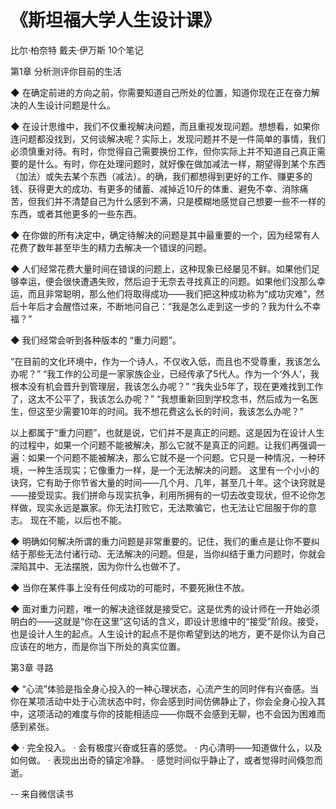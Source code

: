 # 《斯坦福大学人生设计课》

比尔·柏奈特 戴夫·伊万斯
10个笔记

第1章 分析测评你目前的生活

◆ 在确定前进的方向之前，你需要知道自己所处的位置，知道你现在正在奋力解决的人生设计问题是什么。

◆ 在设计思维中，我们不仅重视解决问题，而且重视发现问题。想想看，如果你连问题都没找到，又何谈解决呢？实际上，发现问题并不是一件简单的事情，我们必须慎重对待。有时，你觉得自己需要换份工作，但你实际上并不知道自己真正需要的是什么。有时，你在处理问题时，就好像在做加减法一样，期望得到某个东西（加法）或失去某个东西（减法）。的确，我们都想得到更好的工作、赚更多的钱、获得更大的成功、有更多的储蓄、减掉近10斤的体重、避免不幸、消除痛苦，但我们并不清楚自己为什么感到不满，只是模糊地感觉自己想要一些不一样的东西，或者其他更多的一些东西。

◆ 在你做的所有决定中，确定待解决的问题是其中最重要的一个，因为经常有人花费了数年甚至毕生的精力去解决一个错误的问题。

◆ 人们经常花费大量时间在错误的问题上，这种现象已经屡见不鲜。如果他们足够幸运，便会很快遭遇失败，然后迫于无奈去寻找真正的问题。如果他们没那么幸运，而且非常聪明，那么他们将取得成功——我们把这种成功称为“成功灾难”，然后十年后才会醒悟过来，不断地问自己：“我是怎么走到这一步的？我为什么不幸福？”

◆ 我们经常会听到各种版本的 “重力问题”。

“在目前的文化环境中，作为一个诗人，不仅收入低，而且也不受尊重，我该怎么办呢？”
“我工作的公司是一家家族企业，已经传承了5代人。作为一个‘外人’，我根本没有机会晋升到管理层，我该怎么办呢？”
“我失业5年了，现在更难找到工作了，这太不公平了，我该怎么办呢？”
“我想重新回到学校念书，然后成为一名医生，但这至少需要10年的时间。我不想花费这么长的时间，我该怎么办呢？”

以上都属于“重力问题”，也就是说，它们并不是真正的问题。这是因为在设计人生的过程中，如果一个问题不能被解决，那么它就不是真正的问题。让我们再强调一遍：如果一个问题不能被解决，那么它就不是一个问题。它只是一种情况，一种环境，一种生活现实；它像重力一样，是一个无法解决的问题。
这里有一个小小的诀窍，它有助于你节省大量的时间——几个月、几年，甚至几十年。这个诀窍就是——接受现实。我们拼命与现实抗争，利用所拥有的一切去改变现状，但不论你怎样做，现实永远是赢家。你无法打败它，无法欺骗它，也无法让它屈服于你的意志。
现在不能，以后也不能。

◆ 明确如何解决所谓的重力问题是非常重要的。记住，我们的重点是让你不要纠结于那些无法付诸行动、无法解决的问题。但是，当你纠结于重力问题时，你就会深陷其中、无法摆脱，因为你什么也做不了。

◆ 当你在某件事上没有任何成功的可能时，不要死揪住不放。

◆ 面对重力问题，唯一的解决途径就是接受它。这是优秀的设计师在一开始必须明白的——这就是“你在这里”这句话的含义，即设计思维中的“接受”阶段。接受，也是设计人生的起点。人生设计的起点不是你希望到达的地方，更不是你认为自己应该在的地方，而是你当下所处的真实位置。

第3章 寻路

◆ “心流”体验是指全身心投入的一种心理状态，心流产生的同时伴有兴奋感。当你在某项活动中处于心流状态中时，你会感到时间仿佛静止了，你会全身心投入其中，这项活动的难度与你的技能相适应——你既不会感到无聊，也不会因为困难而感到紧张。

◆ · 完全投入。
· 会有极度兴奋或狂喜的感觉。
· 内心清明——知道做什么，以及如何做。
· 表现出出奇的镇定冷静。
· 感觉时间似乎静止了，或者觉得时间倏忽而逝。

-- 来自微信读书
